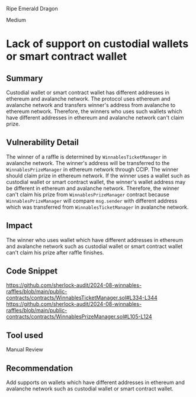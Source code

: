 Ripe Emerald Dragon

Medium

# Lack of support on custodial wallets or smart contract wallet

## Summary
Custodial wallet or smart contract wallet has different addresses in ethereum and avalanche network.
The protocol uses ethereum and avalanche network and transfers winner's address from avalanche to ethereum network.
Therefore, the winners who uses such wallets which have different addresses in ethereum and avalanche network can't claim prize.

## Vulnerability Detail
The winner of a raffle is determined by `WinnablesTicketManager` in avalanche network.
The winner's address will be transferred to the `WinnablesPrizeManager` in ethereum network through CCIP.
The winner should claim prize in ethereum network.
If the winner uses a wallet such as custodial wallet or smart contract wallet, the winner's wallet address may be different in ethereum and avalanche network.
Therefore, the winner can't claim his prize from `WinnablesPrizeManager` contract because `WinnablesPrizeManager` will compare `msg.sender` with different address which was transferred from `WinnablesTicketManager` in avalanche network.

## Impact
The winner who uses wallet which have different addresses in ethereum and avalanche network such as custodial wallet or smart contract wallet can't claim his prize after raffle finishes.

## Code Snippet
https://github.com/sherlock-audit/2024-08-winnables-raffles/blob/main/public-contracts/contracts/WinnablesTicketManager.sol#L334-L344
https://github.com/sherlock-audit/2024-08-winnables-raffles/blob/main/public-contracts/contracts/WinnablesPrizeManager.sol#L105-L124

## Tool used

Manual Review

## Recommendation
Add supports on wallets which have different addresses in ethereum and avalanche network such as custodial wallet or smart contract wallet.